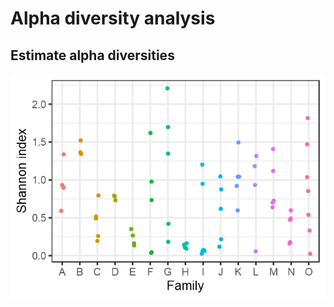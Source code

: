 # Alpha diversity analysis

## Estimate alpha diversities

![](Alphadiversity_files/figure-markdown_strict/alpha-1.png)
